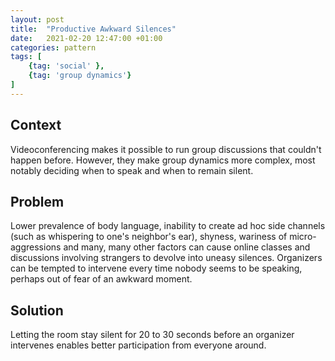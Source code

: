 ```yaml
---
layout: post
title:  "Productive Awkward Silences"
date:   2021-02-20 12:47:00 +01:00
categories: pattern
tags: [
    {tag: 'social' },
    {tag: 'group dynamics'}
]
---
```


## Context

Videoconferencing makes it possible to run group discussions that couldn't happen before. However, they make group dynamics more complex, most notably deciding when to speak and when to remain silent.

## Problem

Lower prevalence of body language, inability to create ad hoc side channels (such as whispering to one's neighbor's ear), shyness, wariness of micro-aggressions and many, many other factors can cause online classes and discussions involving strangers to devolve into uneasy silences. Organizers can be tempted to intervene every time nobody seems to be speaking, perhaps out of fear of an awkward moment.

## Solution

Letting the room stay silent for 20 to 30 seconds before an organizer intervenes enables better participation from everyone around. 